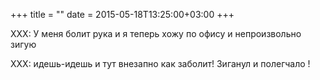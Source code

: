 +++
title = ""
date = 2015-05-18T13:25:00+03:00
+++

XXX: У меня болит рука и я теперь хожу по офису и непроизвольно зигую


XXX: идешь-идешь и тут внезапно как заболит! Зиганул и полегчало !


